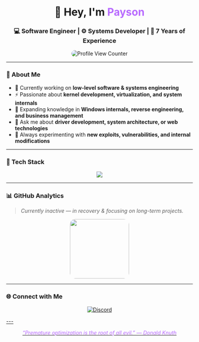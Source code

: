 <!-- ====== HEADER ====== -->
<h1 align="center">👋 Hey, I'm <span style="color:#b86bff;">Payson</span></h1>
<h3 align="center">💻 Software Engineer&nbsp;|&nbsp;⚙️ Systems Developer&nbsp;|&nbsp;🚀 7 Years of Experience</h3>

<!-- ====== PROFILE VIEWS ====== -->
<p align="center">
  <img src="https://komarev.com/ghpvc/?username=p-dennygamingyt&label=Profile%20Views&color=6f00ff&style=flat" alt="Profile View Counter" style="border-radius:24px;"/>
</p>

---

### 🧠 About Me  

- 🔭 Currently working on **low-level software & systems engineering**  
- ⚡ Passionate about **kernel development, virtualization, and system internals**  
- 🌱 Expanding knowledge in **Windows internals, reverse engineering, and business management**  
- 💬 Ask me about **driver development, system architecture, or web technologies**  
- 🧩 Always experimenting with **new exploits, vulnerabilities, and internal modifications**

---

### 🧰 Tech Stack  
<p align="center">
  <img src="https://skillicons.dev/icons?i=c,cpp,html,css,js,bash,php,vscode,visualstudio,windows&theme=dark" />
</p>

---

### 📊 GitHub Analytics  
> _Currently inactive — in recovery & focusing on long-term projects._

<p align="center">
  <img src="https://github-readme-stats.vercel.app/api?username=paysonism&show_icons=true&theme=tokyonight&hide_border=true&title_color=bb86fc&icon_color=bb86fc&text_color=c9d1d9&bg_color=0d1117&border_radius=15" height="160em" style="border-radius:15px;"/>
</p>

---

### 🌐 Connect with Me  

<p align="center">
  <a href="https://discord.com/users/1214355385457188926">
  <img alt="Discord"
         src="https://img.shields.io/badge/Discord-6f00ff?style=flat&logo=discord&logoColor=white" />
</p>
---

<p align="center">
  <i style="color:#b86bff;">“Premature optimization is the root of all evil.” — Donald Knuth</i>
</p>

